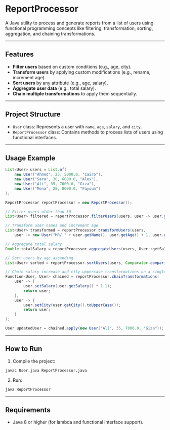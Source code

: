 
# ReportProcessor

A Java utility to process and generate reports from a list of users using functional programming concepts like filtering, transformation, sorting, aggregation, and chaining transformations.

---

## Features

- **Filter users** based on custom conditions (e.g., age, city).
- **Transform users** by applying custom modifications (e.g., rename, increment age).
- **Sort users** by any attribute (e.g., age, salary).
- **Aggregate user data** (e.g., total salary).
- **Chain multiple transformations** to apply them sequentially.

---

## Project Structure

- `User` class: Represents a user with `name`, `age`, `salary`, and `city`.
- `ReportProcessor` class: Contains methods to process lists of users using functional interfaces.

---

## Usage Example

```java
List<User> users = List.of(
    new User("Ahmed", 25, 5000.0, "Cairo"),
    new User("Sara", 30, 6000.0, "Alex"),
    new User("Ali", 35, 7000.0, "Giza"),
    new User("Mona", 28, 8000.0, "Fayoum")
);

ReportProcessor reportProcessor = new ReportProcessor();

// Filter users older than 30
List<User> filtered = reportProcessor.filterUsers(users, user -> user.getAge() > 30);

// Transform user names and increment age
List<User> transformed = reportProcessor.transformUsers(users,
    user -> new User("MR/ " + user.getName(), user.getAge() + 1, user.getSalary(), user.getCity()));

// Aggregate total salary
Double totalSalary = reportProcessor.aggregateUsers(users, User::getSalary);

// Sort users by age ascending
List<User> sorted = reportProcessor.sortUsers(users, Comparator.comparingInt(User::getAge));

// Chain salary increase and city uppercase transformations on a single user
Function<User, User> chained = reportProcessor.chainTransformations(
    user -> {
        user.setSalary(user.getSalary() * 1.1);
        return user;
    },
    user -> {
        user.setCity(user.getCity().toUpperCase());
        return user;
    }
);

User updatedUser = chained.apply(new User("Ali", 35, 7000.0, "Giza"));
```

---

## How to Run

1. Compile the project:

```bash
javac User.java ReportProcessor.java
```

2. Run:

```bash
java ReportProcessor
```

---

## Requirements

- Java 8 or higher (for lambda and functional interface support).


